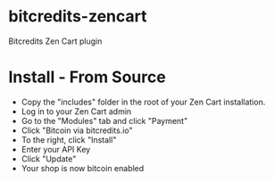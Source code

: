 bitcredits-zencart
==================

Bitcredits Zen Cart plugin


Install - From Source
=====================

* Copy the "includes" folder in the root of your Zen Cart installation.
* Log in to your Zen Cart admin
* Go to the "Modules" tab and click "Payment"
* Click "Bitcoin via bitcredits.io"
* To the right, click "Install"
* Enter your API Key
* Click "Update"
* Your shop is now bitcoin enabled
